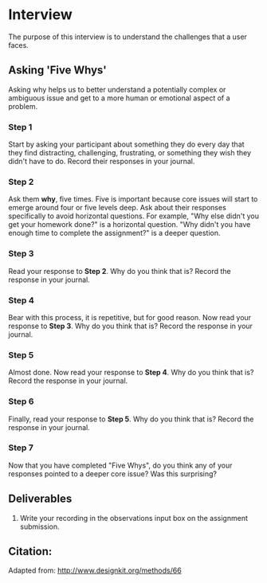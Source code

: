 # Interview
The purpose of this interview is to understand the challenges that a user faces.

## Asking 'Five Whys'
Asking why helps us to better understand a potentially complex or ambiguous issue and get to a more human or emotional aspect of a problem.

### Step 1

Start by asking your participant about something they do every day that they find distracting, challenging, frustrating, or something they wish they didn't have to do. Record their responses in your journal.

### Step 2

Ask them **why**, five times. Five is important because core issues will start to emerge around four or five levels deep. Ask about their responses specifically to avoid horizontal questions. For example, "Why else didn't you get your homework done?" is a horizontal question. "Why didn't you have enough time to complete the assignment?" is a deeper question.

### Step 3

Read your response to **Step 2**. Why do you think that is? Record the response in your journal.

### Step 4

Bear with this process, it is repetitive, but for good reason. Now read your response to **Step 3**. Why do you think that is? Record the response in your journal.

### Step 5

Almost done. Now read your response to **Step 4**. Why do you think that is? Record the response in your journal.

### Step 6

Finally, read your response to **Step 5**. Why do you think that is? Record the response in your journal.

### Step 7
Now that you have completed "Five Whys", do you think any of your responses pointed to a deeper core issue? Was this surprising?

## Deliverables
1. Write your recording in the observations input box on the assignment submission.

## Citation:
Adapted from: http://www.designkit.org/methods/66